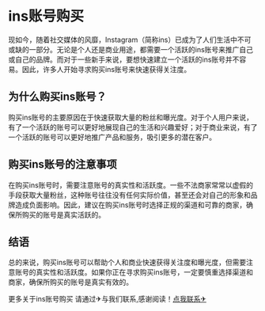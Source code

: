 # ins账号购买

现如今，随着社交媒体的风靡，Instagram（简称ins）已成为了人们生活中不可或缺的一部分。无论是个人还是商业用途，都需要一个活跃的ins账号来推广自己或自己的品牌。而对于一些新手来说，要想快速建立一个活跃的ins账号并不容易。因此，许多人开始寻求购买ins账号来快速获得关注度。

## 为什么购买ins账号？

购买ins账号的主要原因在于快速获取大量的粉丝和曝光度。对于个人用户来说，有了一个活跃的账号可以更好地展现自己的生活和兴趣爱好；对于商业来说，有了一个活跃的账号可以更好地推广产品和服务，吸引更多的潜在客户。

## 购买ins账号的注意事项

在购买ins账号时，需要注意账号的真实性和活跃度。一些不法商家常常以虚假的手段获取大量粉丝，这种账号往往没有任何实际价值，甚至还会对自己的形象和品牌造成负面影响。因此，建议在购买ins账号时选择正规的渠道和可靠的商家，确保所购买的账号是真实活跃的。

## 结语

总的来说，购买ins账号可以帮助个人和商业快速获得关注度和曝光度，但需要注意账号的真实性和活跃度。如果你正在寻求购买ins账号，一定要慎重选择渠道和商家，确保所购买的账号是真实有效的。

更多关于ins账号购买 请通过✈与我们联系,感谢阅读！[点我联系✈](https://edge.G208.com)